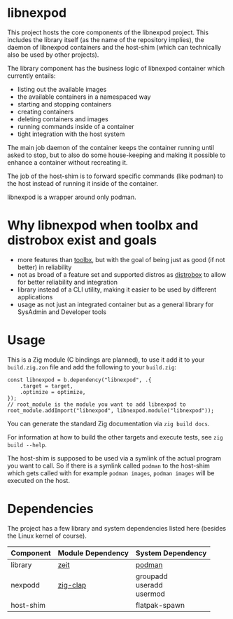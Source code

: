 # libnexpod
This project hosts the core components of the libnexpod project. This includes the library itself (as the name of the repository implies), the daemon of libnexpod containers and the host-shim (which can technically also be used by other projects).

The library component has the business logic of libnexpod container which currently entails:

- listing out the available images
- the available containers in a namespaced way
- starting and stopping containers
- creating containers
- deleting containers and images
- running commands inside of a container
- tight integration with the host system

The main job daemon of the container keeps the container running until asked to stop, but to also do some house-keeping and making it possible to enhance a container without recreating it.

The job of the host-shim is to forward specific commands (like podman) to the host instead of running it inside of the container.

libnexpod is a wrapper around only podman.

# Why libnexpod when toolbx and distrobox exist and goals
- more features than [toolbx](https://containertoolbx.org/), but with the goal of being just as good (if not better) in reliability
- not as broad of a feature set and supported distros as [distrobox](https://distrobox.it) to allow for better reliability and integration
- library instead of a CLI utility, making it easier to be used by different applications
- usage as not just an integrated container but as a general library for SysAdmin and Developer tools


# Usage
This is a Zig module (C bindings are planned), to use it add it to your `build.zig.zon` file and add the following to your `build.zig`:
```Zig
const libnexpod = b.dependency("libnexpod", .{
    .target = target,
    .optimize = optimize,
});
// root_module is the module you want to add libnexpod to
root_module.addImport("libnexpod", libnexpod.module("libnexpod"));
```

You can generate the standard Zig documentation via `zig build docs`.

For information at how to build the other targets and execute tests, see `zig build --help`.

The host-shim is supposed to be used via a symlink of the actual program you want to call. So if there is a symlink called `podman` to the host-shim which gets called with for example `podman images`, `podman images` will be executed on the host.

# Dependencies
The project has a few library and system dependencies listed here (besides the Linux kernel of course).

| Component | Module Dependency | System Dependency |
| ----- | ----- | ----- |
| library | [zeit](https://github.com/rockorager/zeit) | [podman](https://podman.io) |
| nexpodd | [zig-clap](https://github.com/Hejsil/zig-clap) | groupadd<br>useradd<br>usermod |
| host-shim | | flatpak-spawn |
